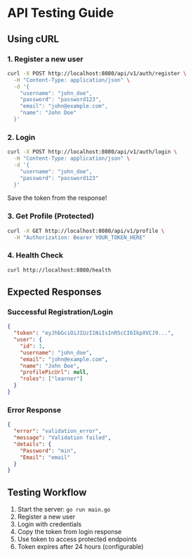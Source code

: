 # API Testing Guide

## Using cURL

### 1. Register a new user

```bash
curl -X POST http://localhost:8080/api/v1/auth/register \
  -H "Content-Type: application/json" \
  -d '{
    "username": "john_doe",
    "password": "password123",
    "email": "john@example.com",
    "name": "John Doe"
  }'
```

### 2. Login

```bash
curl -X POST http://localhost:8080/api/v1/auth/login \
  -H "Content-Type: application/json" \
  -d '{
    "username": "john_doe",
    "password": "password123"
  }'
```

Save the token from the response!

### 3. Get Profile (Protected)

```bash
curl -X GET http://localhost:8080/api/v1/profile \
  -H "Authorization: Bearer YOUR_TOKEN_HERE"
```

### 4. Health Check

```bash
curl http://localhost:8080/health
```

## Expected Responses

### Successful Registration/Login
```json
{
  "token": "eyJhbGciOiJIUzI1NiIsInR5cCI6IkpXVCJ9...",
  "user": {
    "id": 1,
    "username": "john_doe",
    "email": "john@example.com",
    "name": "John Doe",
    "profilePicUrl": null,
    "roles": ["learner"]
  }
}
```

### Error Response
```json
{
  "error": "validation_error",
  "message": "Validation failed",
  "details": {
    "Password": "min",
    "Email": "email"
  }
}
```

## Testing Workflow

1. Start the server: `go run main.go`
2. Register a new user
3. Login with credentials
4. Copy the token from login response
5. Use token to access protected endpoints
6. Token expires after 24 hours (configurable)
